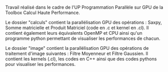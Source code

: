 Travail réalisé dans le cadre de l'UP Programmation Parallèle sur GPU de la Toolbox Calcul Haute Performance.

Le dossier "calculs" contient la parallélisation GPU des opérations : Saxpy, Somme matricielle et Produit Matriciel (code en .c et kernel en .cl). Il contient également leurs équivalents OpenMP et CPU ainsi qu'un programme python permettant de visualiser les performances de chacun.

Le dossier "image" contient la parallélisation GPU des opérations de traitement d'image suivantes : Filtre Moyenneur et Filtre Gaussien. Il contient les kernels (.cl), les codes en C++ ainsi que des codes pythons pour visualiser les performances.